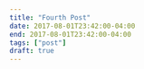 ```yaml
---
title: "Fourth Post"
date: 2017-08-01T23:42:00-04:00
end: 2017-08-01T23:42:00-04:00
tags: ["post"]
draft: true
---
```


